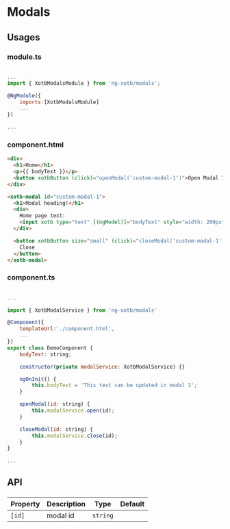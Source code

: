 # Modals

## Usages

### module.ts
```javascript

...
import { XotbModalsModule } from 'ng-xotb/modals';

@NgModule({
    imports:[XotbModalsModule]
    ...
})

...
```

### component.html
```html
<div>
  <h1>Home</h1>
  <p>{{ bodyText }}</p>
  <button xotbButton (click)="openModal('custom-modal-1')">Open Modal 1</button>
</div>

<xotb-modal id="custom-modal-1">
  <h1>Modal heading!</h1>
  <div>
    Home page text:
    <input xotb type="text" [(ngModel)]="bodyText" style="width: 200px" />
  </div>

  <button xotbButton size="small" (click)="closeModal('custom-modal-1')">
    Close
  </button>
</xotb-modal>
```

### component.ts
```javascript

...

import { XotbModalService } from 'ng-xotb/modals'

@Component({
    templateUrl:'./component.html',
    ...
})
export class DemoComponent {
    bodyText: string;

    constructor(private modalService: XotbModalService) {}

    ngOnInit() {
        this.bodyText = 'This text can be updated in modal 1';
    }

    openModal(id: string) {
        this.modalService.open(id);
    }

    closeModal(id: string) {
        this.modalService.close(id);
    }
}

...
```

## API
 
### <xotb-modal>

| Property | Description | Type | Default |
| --- | --- | --- | --- |
| `[id]` |  modal id | `string` |  |